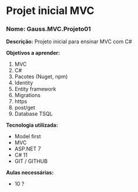 
# Projet inicial MVC 
### Nome:  Gauss.MVC.Projeto01

**Descrição:**
Projeto inicial para ensinar MVC com C#

**Objetivos a aprender:**

 1. MVC
 2. C#
 3. Pacotes (Nuget, npm)
 4. Identity
 5. Entity framework
 6. Migrations
 7. https
 8. post/get
 9. Database TSQL

**Tecnologia utilizada:**

 - Model first
 - MVC
 - ASP.NET 7
 - C# 11
 - GIT / GITHUB

**Aulas necessárias:**

 - 10 ?
